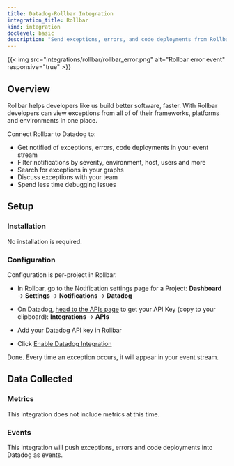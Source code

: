```yaml
---
title: Datadog-Rollbar Integration
integration_title: Rollbar
kind: integration
doclevel: basic
description: "Send exceptions, errors, and code deployments from Rollbar to your Datadog event stream."
---
```


{{< img src="integrations/rollbar/rollbar_error.png" alt="Rollbar error event" responsive="true" >}}

## Overview

Rollbar helps developers like us build better software, faster. With Rollbar developers can view exceptions from all of of their frameworks, platforms and environments in one place.

Connect Rollbar to Datadog to:

* Get notified of exceptions, errors, code deployments in your event stream
* Filter notifications by severity, environment, host, users and more
* Search for exceptions in your graphs
* Discuss exceptions with your team
* Spend less time debugging issues

## Setup
### Installation

No installation is required.

### Configuration

Configuration is per-project in Rollbar.

* In Rollbar, go to the Notification settings page for a Project: **Dashboard** → **Settings** → **Notifications** → **Datadog**

* On Datadog, [head to the APIs page](https://app.datadoghq.com/account/settings#api) to get your API Key (copy to your clipboard): **Integrations** → **APIs**

* Add your Datadog API key in Rollbar

* Click [Enable Datadog Integration](https://app.datadoghq.com/account/settings#integrations/rollbar)

Done. Every time an exception occurs, it will appear in your event stream.

## Data Collected
### Metrics

This integration does not include metrics at this time.

### Events

This integration will push exceptions, errors and code deployments into Datadog as events.
